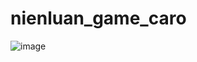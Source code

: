 # nienluan_game_caro
![image](https://github.com/yloan45/nienluan_game_caro/assets/124480749/0bda9be9-f1ad-4da5-b544-478943ac8144)
